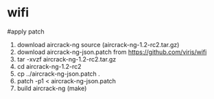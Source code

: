 # wifi

#apply patch

1) download aircrack-ng source (aircrack-ng-1.2-rc2.tar.gz)
2) download aircrack-ng-json.patch from https://github.com/viris/wifi
2) tar -xvzf aircrack-ng-1.2-rc2.tar.gz
3) cd aircrack-ng-1.2-rc2
3) cp ../aircrack-ng-json.patch .
4) patch -p1 < aircrack-ng-json.patch
5) build aircrack-ng (make)

